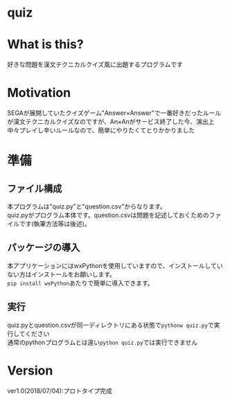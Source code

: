# quiz

# What is this?
好きな問題を漢文テクニカルクイズ風に出題するプログラムです

# Motivation
SEGAが展開していたクイズゲーム"Answer×Answer"で一番好きだったルールが漢文テクニカルクイズなのですが、An×Anがサービス終了した今、演出上中々プレイし辛いルールなので、簡単にやりたくてとりかかりました

# 準備
## ファイル構成
本プログラムは"quiz.py"と"question.csv"からなります。  
quiz.pyがプログラム本体です。question.csvは問題を記述しておくためのファイルです(執筆方法等は後述)。

## パッケージの導入
本アプリケーションにはwxPythonを使用していますので、インストールしていない方はインストールをお願いします。  
`pip install wxPython`あたりで簡単に導入できます。

## 実行
quiz.pyとquestion.csvが同一ディレクトリにある状態で`pythonw quiz.py`で実行してください  
通常のpythonプログラムとは違い`python quiz.py`では実行できません




# Version
ver1.0(2018/07/04):プロトタイプ完成
